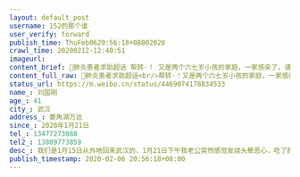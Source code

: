 ```yaml
---
layout: default_post
username: 152的那个谁
user_verify: forward
publish_time: ThuFeb0620:56:18+08002020
crawl_time: 20200212-12:40:51
imageurl: 
content_brief: 肺炎患者求助超话 帮转·！ 又是两个六七岁小孩的家庭，一家感染了，请求转发！！！！！求助人信息急急急！！！我和我老公两人都感染，两个孩子还在家隔离中也不知道会不会感染若有相关化验单，请上传图片）【姓名】刘国刚【年龄】41【所在城市】武汉【所在小区、社区】菱角湖万达【患病时间】 ...全文
content_full_raw: 肺炎患者求助超话<br/>帮转·！又是两个六七岁小孩的家庭，一家感染了，请求转发！！！！！<br/>求助人信息急急急！！！我和我老公两人都感染，两个孩子还在家隔离中也不知道会不会感染若有相关化验单，请上传图片）<br/>【姓名】刘国刚<br/>【年龄】41<br/>【所在城市】武汉<br/>【所在小区、社区】菱角湖万达<br/>【患病时间】2020年1月21日<br/>【联系方式】13477273088<br/>【其他紧急联系人】13809773859<br/>【病情描述】我们是1月15日从外地回来武汉的，1月21日下午我老公突然感觉发烧头晕恶心，吃了药没见好转就去了医院，检查结果血有问题CT拍出来显示右肺轻度感染，医生开药让我们回家自己隔离，我们当时只能听医生的回家，到1月23日我发现自己也浑身酸疼发烧了，家还有两孩子六．七岁，我当绝望了，隔离孩子怎么办，但当时没办法只能选择出来，和孩子们在一起风险太大了，所以我们就搬到了别的住处，孩子们就靠点外卖，吃方便面，我老公从发病到今天2月6号白天低烧，晩上高烧一直没退烧过，晚上有时候烧到39度8，其中的求医之路和辛酸都不说了，其间1月30日做过CT显示双肺多发感染，病情加重，他是有多年高血压的抵抗力不行实在扛不住，可是医院始终不收治住院，人一天天拖的精疲力尽，病情一天天在加重，孩子太小家里的顶梁柱，肯请帮帮忙，早日能住院，跪谢了！<br/><br/>我相信一个人看不到一群人看不到一大群人一定能看到<ahref='/n/侠客岛'>@侠客岛</a><ahref='/n/央视新闻'>@央视新闻</a><ahref='/n/中国日报'>@中国日报</a><ahref='/n/武汉晚报'>@武汉晚报</a><ahref='/n/人民日报'>@人民日报</a><ahref='/n/人民网'>@人民网</a><ahref='/n/央视网'>@央视网</a><ahref='/n/央视新闻'>@央视新闻</a><ahref='/n/丁香医生'>@丁香医生</a><ahref='/n/新华网'>@新华网</a><ahref='/n/中国新闻网'>@中国新闻网</a><ahref='/n/热点新闻'>@热点新闻</a><ahref='/n/中国新闻周刊'>@中国新闻周刊</a><ahref='/n/24小时新闻'>@24小时新闻</a><ahref='/n/网易新闻客户端'>@网易新闻客户端</a><ahref='/n/凤凰新闻客户端'>@凤凰新闻客户端</a><ahref='/n/新京报动新闻'>@新京报动新闻</a><ahref='/n/全球头条新闻事件'>@全球头条新闻事件</a><ahref='/n/央视新闻周刊'>@央视新闻周刊</a>
status_url: https://m.weibo.cn/status/4469074178834533
name_: 刘国刚
age_: 41
city_: 武汉
address_: 菱角湖万达
since_: 2020年1月21日
tel_: 13477273088
tel2_: 13809773859
desc_: 我们是1月15日从外地回来武汉的，1月21日下午我老公突然感觉发烧头晕恶心，吃了药没见好转就去了医院，检查结果血有问题CT拍出来显示右肺轻度感染，医生开药让我们回家自己隔离，我们当时只能听医生的回家，到1月23日我发现自己也浑身酸疼发烧了，家还有两孩子六．七岁，我当绝望了，隔离孩子怎么办，但当时没办法只能选择出来，和孩子们在一起风险太大了，所以我们就搬到了别的住处，孩子们就靠点外卖，吃方便面，我老公从发病到今天2月6号白天低烧，晩上高烧一直没退烧过，晚上有时候烧到39度8，其中的求医之路和辛酸都不说了，其间1月30日做过CT显示双肺多发感染，病情加重，他是有多年高血压的抵抗力不行实在扛不住，可是医院始终不收治住院，人一天天拖的精疲力尽，病情一天天在加重，孩子太小家里的顶梁柱，肯请帮帮忙，早日能住院，跪谢了！我相信一个人看不到一群人看不到一大群人一定能看到<ahref='/n/侠客岛'>@侠客岛</a><ahref='/n/央视新闻'>@央视新闻</a><ahref='/n/中国日报'>@中国日报</a><ahref='/n/武汉晚报'>@武汉晚报</a><ahref='/n/人民日报'>@人民日报</a><ahref='/n/人民网'>@人民网</a><ahref='/n/央视网'>@央视网</a><ahref='/n/央视新闻'>@央视新闻</a><ahref='/n/丁香医生'>@丁香医生</a><ahref='/n/新华网'>@新华网</a><ahref='/n/中国新闻网'>@中国新闻网</a><ahref='/n/热点新闻'>@热点新闻</a><ahref='/n/中国新闻周刊'>@中国新闻周刊</a><ahref='/n/24小时新闻'>@24小时新闻</a><ahref='/n/网易新闻客户端'>@网易新闻客户端</a><ahref='/n/凤凰新闻客户端'>@凤凰新闻客户端</a><ahref='/n/新京报动新闻'>@新京报动新闻</a><ahref='/n/全球头条新闻事件'>@全球头条新闻事件</a><ahref='/n/央视新闻周刊'>@央视新闻周刊</a>
publish_timestamp: 2020-02-06 20:56:18+08:00
---
```

